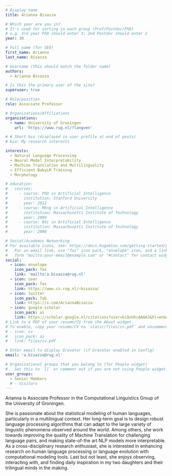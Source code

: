 ```yaml
---
# Display name
title: Arianna Bisazza

# Which year are you in?
# It's used for sorting in each group (Prof/Postdoc/PhD)
# e.g. 3rd year PhD should enter 3; 2nd Postdoc should enter 2
year: 30

# Full name (for SEO)
first_name: Arianna
last_name: Bisazza

# Username (this should match the folder name)
authors:
  - Arianna Bisazza

# Is this the primary user of the site?
superuser: true

# Role/position
role: Associate Professor

# Organizations/Affiliations
organizations:
  - name: University of Groningen
    url: 'https://www.rug.nl/?lang=en'

# # Short bio (displayed in user profile at end of posts)
# bio: My research interests 

interests:
  - Natural Language Processing
  - Neural Model Interpretability
  - Machine Translation and Multilinguality
  - Efficient BabyLM Training
  - Morphology

# education:
#   courses:
#     - course: PhD in Artificial Intelligence
#       institution: Stanford University
#       year: 2012
#     - course: MEng in Artificial Intelligence
#       institution: Massachusetts Institute of Technology
#       year: 2009
#     - course: BSc in Artificial Intelligence
#       institution: Massachusetts Institute of Technology
#       year: 2008

# Social/Academic Networking
# For available icons, see: https://docs.hugoblox.com/getting-started/page-builder/#icons
#   For an email link, use "fas" icon pack, "envelope" icon, and a link in the
#   form "mailto:your-email@example.com" or "#contact" for contact widget.
social:
  - icon: envelope
    icon_pack: fas
    link: 'mailto:a.bisazza@rug.nl'
  - icon: user
    icon_pack: fas
    link: https://www.cs.rug.nl/~bisazza/
  - icon: twitter
    icon_pack: fab
    link: https://x.com/AriannaBisazza
  - icon: google-scholar
    icon_pack: ai
    link: https://scholar.google.nl/citations?user=biQvUhcAAAAJ&hl=en&oi=ao
# Link to a PDF of your resume/CV from the About widget.
# To enable, copy your resume/CV to `static/files/cv.pdf` and uncomment the lines below.
# - icon: cv
#   icon_pack: ai
#   link: files/cv.pdf

# Enter email to display Gravatar (if Gravatar enabled in Config)
email: 'a.bisazza@rug.nl'

# Organizational groups that you belong to (for People widget)
#   Set this to `[]` or comment out if you are not using People widget.
user_groups:
  - Senior Members
  # - Visitors
---
```


Arianna is Associate Professor in the Computational Linguistics Group of the University of Groningen.

She is passionate about the statistical modeling of human languages, particularly in a multilingual context. Her long-term goal is to design robust language processing algorithms that can adapt to the large variety of linguistic phenomena observed around the world.
Among others, she work towards improving the quality of Machine Translation for challenging language pairs, and making state-of-the art NLP models more interpretable.
As a cross-disciplinary research enthusiast, she is interested in enhancing research on human language processing or language evolution with computational modeling tools.
Last but not least, she enjoys observing, interacting with, and finding daily inspiration in my two daughters and their trilingual minds in the making.